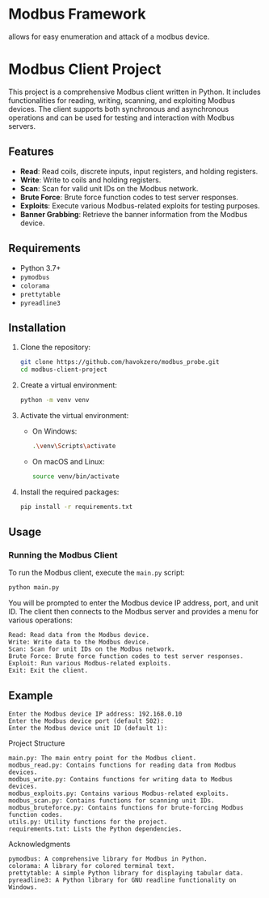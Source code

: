 # Modbus Framework
   allows for easy enumeration and 
   attack of a modbus device.
# Modbus Client Project

This project is a comprehensive Modbus client written in Python. It includes functionalities for reading, writing, scanning, and exploiting Modbus devices. The client supports both synchronous and asynchronous operations and can be used for testing and interaction with Modbus servers.

## Features

- **Read**: Read coils, discrete inputs, input registers, and holding registers.
- **Write**: Write to coils and holding registers.
- **Scan**: Scan for valid unit IDs on the Modbus network.
- **Brute Force**: Brute force function codes to test server responses.
- **Exploits**: Execute various Modbus-related exploits for testing purposes.
- **Banner Grabbing**: Retrieve the banner information from the Modbus device.

## Requirements

- Python 3.7+
- `pymodbus`
- `colorama`
- `prettytable`
- `pyreadline3`

## Installation

1. Clone the repository:
    ```bash
    git clone https://github.com/havokzero/modbus_probe.git
    cd modbus-client-project
    ```

2. Create a virtual environment:
    ```bash
    python -m venv venv
    ```

3. Activate the virtual environment:
    - On Windows:
        ```bash
        .\venv\Scripts\activate
        ```
    - On macOS and Linux:
        ```bash
        source venv/bin/activate
        ```

4. Install the required packages:
    ```bash
    pip install -r requirements.txt
    ```

## Usage

### Running the Modbus Client

To run the Modbus client, execute the `main.py` script:

```bash
python main.py
```


You will be prompted to enter the Modbus device IP address, port, and unit ID. The client then connects to the Modbus server and provides a menu for various operations:

    Read: Read data from the Modbus device.
    Write: Write data to the Modbus device.
    Scan: Scan for unit IDs on the Modbus network.
    Brute Force: Brute force function codes to test server responses.
    Exploit: Run various Modbus-related exploits.
    Exit: Exit the client.

## Example
```
Enter the Modbus device IP address: 192.168.0.10
Enter the Modbus device port (default 502): 
Enter the Modbus device unit ID (default 1): 
```

Project Structure

    main.py: The main entry point for the Modbus client.
    modbus_read.py: Contains functions for reading data from Modbus devices.
    modbus_write.py: Contains functions for writing data to Modbus devices.
    modbus_exploits.py: Contains various Modbus-related exploits.
    modbus_scan.py: Contains functions for scanning unit IDs.
    modbus_bruteforce.py: Contains functions for brute-forcing Modbus function codes.
    utils.py: Utility functions for the project.
    requirements.txt: Lists the Python dependencies.


Acknowledgments

    pymodbus: A comprehensive library for Modbus in Python.
    colorama: A library for colored terminal text.
    prettytable: A simple Python library for displaying tabular data.
    pyreadline3: A Python library for GNU readline functionality on Windows.
